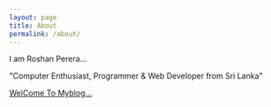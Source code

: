 ```yaml
---
layout: page
title: About
permalink: /about/
---
```


<main class="container">
  <div class="p-4 p-md-5 mb-4 rounded text-bg-dark">
    <div class="col-md-6 px-0">
      <h1">I am Roshan Perera...</h1>
      <p>"Computer Enthusiast, Programmer & Web Developer from Sri Lanka"</p>
      <p class="lead mb-0"><a href="https://roshanx911.github.io/index.html" class="text-white fw-bold">WelCome To Myblog...</a></p>
    </div>
  </div>
</main>

<script src="/js/jquery.min.js"></script>
<script src="/js/bootstrap.min.js"></script>
<link rel="stylesheet" type="text/css" href="/css/styles.css"/>
<link rel="stylesheet" type="text/css" href="/css/bootstrap.min.css"/>